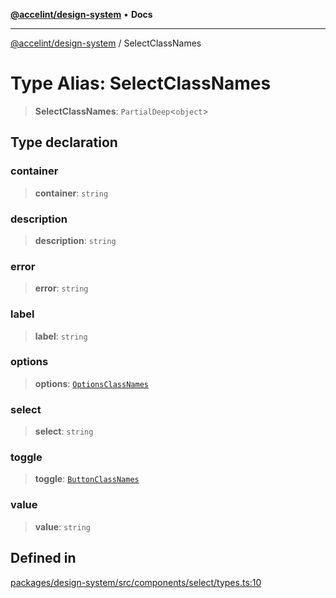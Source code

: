 [**@accelint/design-system**](../README.md) • **Docs**

***

[@accelint/design-system](../README.md) / SelectClassNames

# Type Alias: SelectClassNames

> **SelectClassNames**: `PartialDeep`\<`object`\>

## Type declaration

### container

> **container**: `string`

### description

> **description**: `string`

### error

> **error**: `string`

### label

> **label**: `string`

### options

> **options**: [`OptionsClassNames`](OptionsClassNames.md)

### select

> **select**: `string`

### toggle

> **toggle**: [`ButtonClassNames`](ButtonClassNames.md)

### value

> **value**: `string`

## Defined in

[packages/design-system/src/components/select/types.ts:10](https://github.com/gohypergiant/standard-toolkit/blob/258694cea8ed8bbd956b3cf5da47c2c9debcf127/packages/design-system/src/components/select/types.ts#L10)
